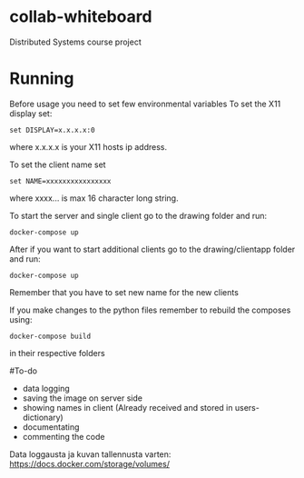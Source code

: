 # collab-whiteboard
Distributed Systems course project

# Running
Before usage you need to set few environmental variables
To set the X11 display set:
```
set DISPLAY=x.x.x.x:0
```
where x.x.x.x is your X11 hosts ip address.

To set the client name set
```
set NAME=xxxxxxxxxxxxxxxx
```
where xxxx... is max 16 character long string.

To start the server and single client go to the drawing folder and run:
```
docker-compose up
```

After if you want to start additional clients go to the drawing/clientapp folder and run:
```
docker-compose up
```

Remember that you have to set new name for the new clients

If you make changes to the python files remember to rebuild the composes using:
```
docker-compose build
```
in their respective folders

#To-do
- data logging
- saving the image on server side
- showing names in client (Already received and stored in users-dictionary)
- documentating
- commenting the code

Data loggausta ja kuvan tallennusta varten:
https://docs.docker.com/storage/volumes/

